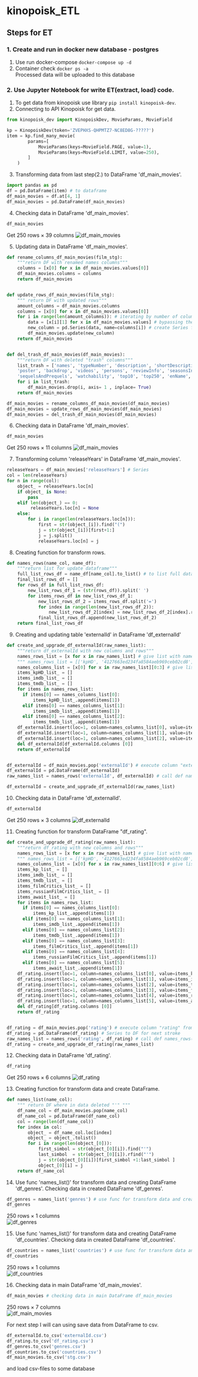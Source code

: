 # kinopoisk_ETL

## Steps for ET 

### 1. Create and run in docker new database - postgres

1. Use run docker-compose `docker-compose up -d`
2. Container check `docker ps -a `  
Processed data will be uploaded to this database  

### 2. Use Jupyter Notebook for write ET(extract, load) code.

1. To get data from kinopoisk use library `pip install kinopoisk-dev`.
2. Connecting to API Kinopoisk for get data. 

```python
from kinopoisk_dev import KinopoiskDev, MovieParams, MovieField

kp = KinopoiskDev(token='ZVEPHXS-QHPMTZ7-NC8ED8G-?????')
item = kp.find_many_movie(
        params=[
            MovieParams(keys=MovieField.PAGE, value=1),
            MovieParams(keys=MovieField.LIMIT, value=250),
        ]
    )
```

3. Transforming data from last step(2.) to DataFrame 'df_main_movies'.

```python
import pandas as pd
df = pd.DataFrame(item) # to dataframe
df_main_movies = df.at[4, 1]
df_main_movies = pd.DataFrame(df_main_movies)
```

4. Checking data in DataFrame 'df_main_movies'.

```python
df_main_movies
```
Get 250 rows × 39 columns
![df_main_movies](https://github.com/petr-iakovenko/kinopoisk_ETL/blob/main/screenshot_df_main_movies.png)

5. Updating data in DataFrame 'df_main_movies'. 

```python
def rename_columns_df_main_movies(film_stg):
    """return DF with renamed names columns"""
    columns = [x[0] for x in df_main_movies.values[0]]
    df_main_movies.columns = columns
    return df_main_movies


def update_rows_df_main_movies(film_stg):
    """ return DF with updated rows"""
    amount_columns = df_main_movies.columns
    columns = [x[0] for x in df_main_movies.values[0]]
    for i in range(len(amount_columns)): # iterating by number of columns
        data = [x[i][1] for x in df_main_movies.values] # bypassing the column names in data rows
        new_column = pd.Series(data, name=columns[i]) # create Series for update "df_main_movies"
        df_main_movies.update(new_column)
    return df_main_movies


def del_trash_df_main_movies(df_main_movies):
    """return DF with deleted "trash" columns"""
    list_trash = ['names', 'typeNumber', 'description', 'shortDescription', 'slogan', 'status', 'votes', 'ratingMpaa', 'ageRating', 'logo',
    'poster', 'backdrop', 'videos', 'persons', 'reviewInfo', 'seasonsInfo', 'budget', 'fees', 'premiere', 'similarMovies',
    'sequelsAndPrequels', 'watchability', 'top10', 'top250', 'enName', 'facts', 'imagesInfo', 'productionCompanies',]
    for i in list_trash:
        df_main_movies.drop(i, axis= 1 , inplace= True)
    return df_main_movies

df_main_movies = rename_columns_df_main_movies(df_main_movies)
df_main_movies = update_rows_df_main_movies(df_main_movies)
df_main_movies = del_trash_df_main_movies(df_main_movies)
```

6. Checking data in DataFrame 'df_main_movies'.

```python
df_main_movies
```
Get 250 rows × 11 columns
![df_main_movies](https://github.com/petr-iakovenko/kinopoisk_ETL/blob/main/6.%20To%20check%20data.png)

7. Transforming column 'releaseYears' in DataFrame 'df_main_movies'.
```python
releaseYears = df_main_movies['releaseYears'] # Series
col = len(releaseYears)
for n in range(col):
    object_ = releaseYears.loc[n]
    if object_ is None:
        pass
    elif len(object_) == 0:
         releaseYears.loc[n] = None
    else:
        for i in range(len(releaseYears.loc[n])):
            first = str(object_[i]).find("(")
            j = str(object_[i])[first+1:]
            j = j.split()
            releaseYears.loc[n] = j
```

8. Creating function for transform rows. 
```python
def names_rows(name_col, name_df):
    """return list for update dataframe"""
    full_list_rows_df = name_df[name_col].to_list() # to list full data from "name_df" for transform
    final_list_rows_df = []
    for rows_df in full_list_rows_df:
        new_list_rows_df_1 = (str(rows_df)).split(' ')
        for items_rows_df in new_list_rows_df_1:
            new_list_rows_df_2 = items_rows_df.split('=')
            for index in range(len(new_list_rows_df_2)):
                new_list_rows_df_2[index] = new_list_rows_df_2[index].replace("'",'')
            final_list_rows_df.append(new_list_rows_df_2)
    return final_list_rows_df
```

9. Creating and updating table 'externalId' in DataFrame 'df_externalId'
```python
def create_and_upgrade_df_externalId(raw_names_list):
    """return df_externalId with new columns and rows"""
    names_rows_list = [x for x in raw_names_list] # give list with names rows
    """ names_rows_list = [['kpHD', '4127663ed234fa8584aeb969ceb02cd8'], ['imdb', 'tt1675434'], ['tmdb', '77338'],......]"""
    names_columns_list = [x[0] for x in raw_names_list][0:3] # give list with names table "['kpHD', 'imdb', 'tmdb']"
    items_kpHD_list_ = []
    items_imdb_list_ = []
    items_tmdb_list_ = []
    for items in names_rows_list:
      if items[0] == names_columns_list[0]:
          items_kpHD_list_.append(items[1])
      elif items[0] == names_columns_list[1]:
          items_imdb_list_.append(items[1])
      elif items[0] == names_columns_list[2]:
          items_tmdb_list_.append(items[1])
    df_externalId.insert(loc=1, column=names_columns_list[0], value=items_kpHD_list_) # insert value rows in columns for DF "externalId"
    df_externalId.insert(loc=1, column=names_columns_list[1], value=items_imdb_list_)
    df_externalId.insert(loc=1, column=names_columns_list[2], value=items_tmdb_list_)
    del df_externalId[df_externalId.columns [0]]
    return df_externalId


df_externalId = df_main_movies.pop('externalId') # execute column "externalId" from "film_stg" for create new table "df_externalId"
df_externalId = pd.DataFrame(df_externalId)
raw_names_list = names_rows('externalId', df_externalId) # call def names_rows() for transform raw data from "df_externalId" and append into list "names"

df_externalId = create_and_upgrade_df_externalId(raw_names_list)
```
10. Checking data in DataFrame 'df_externalId'.

```python
df_externalId
```

Get 250 rows × 3 columns
![df_externalId](https://github.com/petr-iakovenko/kinopoisk_ETL/blob/main/10.%20Check%20data%20df_externalId.png)

11. Creating function for transform DataFrame "df_rating".
```python
def create_and_upgrade_df_rating(raw_names_list):
    """return df_rating with new columns and rows"""
    names_rows_list = [x for x in raw_names_list] # give list with names rows
    """ names_rows_list = [['kpHD', '4127663ed234fa8584aeb969ceb02cd8'], ['imdb', 'tt1675434'], ['tmdb', '77338'],......]"""
    names_columns_list = [x[0] for x in raw_names_list][0:6] # give list with names table "['kp', 'imdb', 'tmdb', 'filmCritics', 'russianFilmCritics', 'await_']"
    items_kp_list_ = []
    items_imdb_list_ = []
    items_tmdb_list_ = []
    items_filmCritics_list_ = []
    items_russianFilmCritics_list_ = []
    items_await_list_ = []
    for items in names_rows_list:
      if items[0] == names_columns_list[0]:
          items_kp_list_.append(items[1])
      elif items[0] == names_columns_list[1]:
          items_imdb_list_.append(items[1])
      elif items[0] == names_columns_list[2]:
          items_tmdb_list_.append(items[1])
      elif items[0] == names_columns_list[3]:
          items_filmCritics_list_.append(items[1])
      elif items[0] == names_columns_list[4]:
          items_russianFilmCritics_list_.append(items[1])
      elif items[0] == names_columns_list[5]:
          items_await_list_.append(items[1])
    df_rating.insert(loc=1, column=names_columns_list[0], value=items_kp_list_) # insert value rows in columns for DF "externalId"
    df_rating.insert(loc=1, column=names_columns_list[1], value=items_imdb_list_)
    df_rating.insert(loc=1, column=names_columns_list[2], value=items_tmdb_list_)
    df_rating.insert(loc=1, column=names_columns_list[3], value=items_filmCritics_list_)
    df_rating.insert(loc=1, column=names_columns_list[4], value=items_russianFilmCritics_list_)
    df_rating.insert(loc=1, column=names_columns_list[5], value=items_await_list_)
    del df_rating[df_rating.columns [0]]
    return df_rating


df_rating = df_main_movies.pop('rating') # execute column "rating" from "film_stg" for create new table "df_rating"
df_rating = pd.DataFrame(df_rating) # Series to DF for next stroke
raw_names_list = names_rows('rating', df_rating) # call def names_rows() for transform raw data from "df_rating" and append into list "names"
df_rating = create_and_upgrade_df_rating(raw_names_list)
```

12. Checking data in DataFrame 'df_rating'.

```python
df_rating
```

Get 250 rows × 6 columns
![df_rating](https://github.com/petr-iakovenko/kinopoisk_ETL/blob/main/12.%20Check%20data%20df_reting.png)

13. Creating function for transform data and create DataFrame.

```python
def names_list(name_col):
    """ return DF where in data deleted "'" """
    df_name_col = df_main_movies.pop(name_col)
    df_name_col = pd.DataFrame(df_name_col)
    col = range(len(df_name_col))
    for index in col:
        object_ = df_name_col.loc[index]
        object_ = object_.tolist()
        for i in range(len(object_[0])):
            first_simbol = str(object_[0][i]).find("'")
            last_simbol  = str(object_[0][i]).rfind("'")
            j = str(object_[0][i])[first_simbol +1:last_simbol ]
            object_[0][i] = j
    return df_name_col
```

14. Use func 'names_list()' for transform data and creating DataFrame 'df_genres'. Checking data in created DataFrame 'df_genres'.

```python
df_genres = names_list('genres') # use func for transform data and create DataFrame df_genres
df_genres
```
250 rows × 1 columns    
![df_genres](https://github.com/petr-iakovenko/kinopoisk_ETL/blob/main/14.%20Check%20data%20df_genres.png)

15. Use func 'names_list()' for transform data and creating DataFrame 'df_countries'. Checking data in created DataFrame 'df_countries'.

```python
df_countries = names_list('countries') # use func for transform data and create DataFrame df_countries
df_countries
```
250 rows × 1 columns    
![df_countries](https://github.com/petr-iakovenko/kinopoisk_ETL/blob/main/15.%20Check%20data%20df_countries.png)

16. Checking data in main DataFrame 'df_main_movies'.

```python
df_main_movies # checking data in main DataFrame df_main_movies
```

250 rows × 7 columns      
![df_main_movies](https://github.com/petr-iakovenko/kinopoisk_ETL/blob/main/16.%20Check%20data%20df_main_movies.png)

For next step I will can using save data from DataFrame to csv. 

```python
df_externalId.to_csv('externalId.csv')
df_rating.to_csv('df_rating.csv')
df_genres.to_csv('genres.csv')
df_countries.to_csv('countries.csv')
df_main_movies.to_csv('stg.csv')
```

and load csv-files to some database